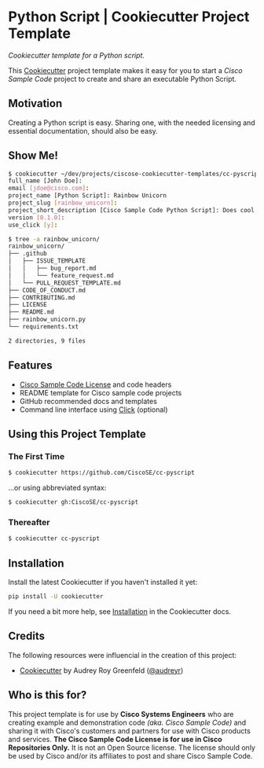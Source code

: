 # Python Script | Cookiecutter Project Template

*Cookiecutter template for a Python script.*

This [Cookiecutter] project template makes it easy for you to start a *Cisco Sample Code* project to create and share an executable Python Script.

## Motivation

Creating a Python script is easy. Sharing one, with the needed licensing and essential documentation, should also be easy.

## Show Me!

```bash
$ cookiecutter ~/dev/projects/ciscose-cookiecutter-templates/cc-pyscript
full_name [John Doe]:
email [jdoe@cisco.com]:
project_name [Python Script]: Rainbow Unicorn
project_slug [rainbow_unicorn]:
project_short_description [Cisco Sample Code Python Script]: Does cool stuff
version [0.1.0]:
use_click [y]:

$ tree -a rainbow_unicorn/
rainbow_unicorn/
├── .github
│   ├── ISSUE_TEMPLATE
│   │   ├── bug_report.md
│   │   └── feature_request.md
│   └── PULL_REQUEST_TEMPLATE.md
├── CODE_OF_CONDUCT.md
├── CONTRIBUTING.md
├── LICENSE
├── README.md
├── rainbow_unicorn.py
└── requirements.txt

2 directories, 9 files
```

## Features

- [Cisco Sample Code License][CiscoSampleCodeLicense] and code headers
- README template for Cisco sample code projects
- GitHub recommended docs and templates
- Command line interface using [Click] (optional)

## Using this Project Template

### The First Time

```bash
$ cookiecutter https://github.com/CiscoSE/cc-pyscript
```

...or using abbreviated syntax:

```bash
$ cookiecutter gh:CiscoSE/cc-pyscript
```

### Thereafter

```bash
$ cookiecutter cc-pyscript
```

## Installation

Install the latest Cookiecutter if you haven't installed it yet:

```bash
pip install -U cookiecutter
```

If you need a bit more help, see [Installation][CookiecutterInstallation] in the Cookiecutter docs.

## Credits

The following resources were influencial in the creation of this project:

- [Cookiecutter] by Audrey Roy Greenfeld ([@audreyr](https://github.com/audreyr))

## Who is this for?

This project template is for use by **Cisco Systems Engineers** who are creating example and demonstration code *(aka. Cisco Sample Code)* and sharing it with Cisco's customers and partners for use with Cisco products and services.  **The Cisco Sample Code License is for use in Cisco Repositories Only.**  It is not an Open Source license. The license should only be used by Cisco and/or its affiliates to post and share Cisco Sample Code.

[CiscoSampleCodeLicense]: ./LICENSE
[Click]: https://click.palletsprojects.com
[CookiecutterInstallation]: https://cookiecutter.readthedocs.io/en/latest/installation.html
[Cookiecutter]: https://github.com/audreyr/cookiecutter
